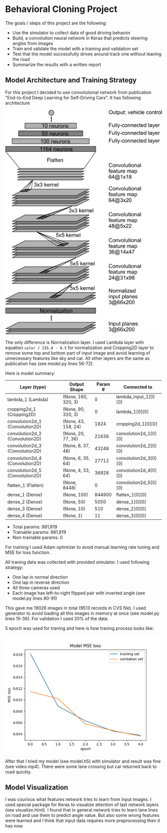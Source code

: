 # Behavioral Cloning Project

The goals / steps of this project are the following:
* Use the simulator to collect data of good driving behavior
* Build, a convolution neural network in Keras that predicts steering angles from images
* Train and validate the model with a training and validation set
* Test that the model successfully drives around track one without leaving the road
* Summarize the results with a written report

## Model Architecture and Training Strategy

For this project I decided to use convolutional network from publication "End-to-End Deep Learning for Self-Driving Cars". It has following architecture

![Architecture](nvidia-cnn-architecture.png)

The only difference is Normalization layer. I used Lambda layer with equation `color / 255.0 - 0.5` for normalization and Cropping2D layer to remove some top and bottom part of input image and avoid learning of unnecessary features like sky and car. All other layers are the same as publication has (see model.py lines 56-72).

Here is model summary:

Layer (type)                    | Output Shape         | Param #    | Connected to                     
--------------------------------|----------------------|------------|----------------------
lambda_1 (Lambda)               | (None, 160, 320, 3)  | 0          | lambda_input_1[0][0]             
cropping2d_1 (Cropping2D)       | (None, 90, 320, 3)   | 0          | lambda_1[0][0]                   
convolution2d_1 (Convolution2D) | (None, 43, 158, 24)  | 1824       | cropping2d_1[0][0]               
convolution2d_2 (Convolution2D) | (None, 20, 77, 36)   | 21636      | convolution2d_1[0][0]            
convolution2d_3 (Convolution2D) | (None, 8, 37, 48)    | 43248      | convolution2d_2[0][0]            
convolution2d_4 (Convolution2D) | (None, 6, 35, 64)    | 27712      | convolution2d_3[0][0]            
convolution2d_5 (Convolution2D) | (None, 4, 33, 64)    | 36928      | convolution2d_4[0][0]            
flatten_1 (Flatten)             | (None, 8448)         | 0          | convolution2d_5[0][0]            
dense_1 (Dense)                 | (None, 100)          | 844900     | flatten_1[0][0]                  
dense_2 (Dense)                 | (None, 50)           | 5050       | dense_1[0][0]                    
dense_3 (Dense)                 | (None, 10)           | 510        | dense_2[0][0]                    
dense_4 (Dense)                 | (None, 1)            | 11         | dense_3[0][0]                    

* Total params: 981,819
* Trainable params: 981,819
* Non-trainable params: 0

For training I used Adam optimizer to avoid manual learning rate tuning and MSE for loss function. 

All traning data was collected with provided simulator. I used following strategy:
* One lap in normal direction
* One lap in reverse direction
* All three cameras used
* Each image has left-to-right flipped pair with inverted angle (see model.py lines 80-91)

This gave me 19026 images in total (9513 records in CVS file). I used generator to avoid loading all this images in memory at once (see model.py lines 15-36). For validation I used 20% of the data.

5 epoch was used for traning and here is how traning process looks like:

![Traning](training.png)

After that I tried my model (see model.h5) with simulator and result was fine (see video.mp4). There were some lane crossing but car returned back to road quickly.

## Model Visualization

I was courious what features network tries to learn from input images. I used special package for Keras to visualize attention of last network layers (see visualize.html). I found that in general network tries to learn lane lines on road and use them to predict angle value. But also some wrong features were learned and I think that input data requires more preprocessing then it has now.
